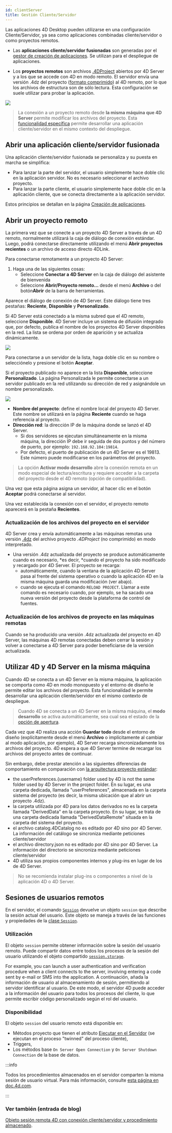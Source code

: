 ```yaml
---
id: clientServer
title: Gestión Cliente/Servidor
---
```


Las aplicaciones 4D Desktop pueden utilizarse en una configuración Cliente/Servidor, ya sea como aplicaciones combinadas cliente/servidor o como proyectos remotos.

- Las **aplicaciones cliente/servidor fusionadas** son generadas por el [gestor de creación de aplicaciones](building.md#clientserver-page). Se utilizan para el despliegue de aplicaciones.

- Los **proyectos remotos** son archivos [.4DProject](Project/architecture.md) abiertos por 4D Server y a los que se accede con 4D en modo remoto. El servidor envía una versión .4dz del proyecto ([formato comprimido](building.md#build-compiled-structure)) al 4D remoto, por lo que los archivos de estructura son de sólo lectura. Esta configuración se suele utilizar para probar la aplicación.

![](../assets/en/getStart/localremote.png)

> La conexión a un proyecto remoto desde **la misma máquina que 4D Server** permite modificar los archivos del proyecto. Esta [funcionalidad específica](#using-4d-and-4d-server-on-the-same-machine) permite desarrollar una aplicación cliente/servidor en el mismo contexto del despliegue.

## Abrir una aplicación cliente/servidor fusionada

Una aplicación cliente/servidor fusionada se personaliza y su puesta en marcha se simplifica:

- Para lanzar la parte del servidor, el usuario simplemente hace doble clic en la aplicación servidor. No es necesario seleccionar el archivo proyecto.
- Para lanzar la parte cliente, el usuario simplemente hace doble clic en la aplicación cliente, que se conecta directamente a la aplicación servidor.

Estos principios se detallan en la página [Creación de aplicaciones](building.md#what-is-a-clientserver-application).

## Abrir un proyecto remoto

La primera vez que se conecte a un proyecto 4D Server a través de un 4D remoto, normalmente utilizará la caja de diálogo de conexión estándar. Luego, podrá conectarse directamente utilizando el menú **Abrir proyectos recientes** o un archivo de acceso directo 4DLink.

Para conectarse remotamente a un proyecto 4D Server:

1. Haga una de las siguientes cosas:
   - Seleccione **Conectar a 4D Server** en la caja de diálogo del asistente de bienvenida
   - Seleccione **Abrir/Proyecto remoto...** desde el menú **Archivo** o del botón**Abrir** de la barra de herramientas.

Aparece el diálogo de conexión de 4D Server. Este diálogo tiene tres pestañas: **Reciente**, **Disponible** y **Personalizado**.

Si 4D Server está conectado a la misma subred que el 4D remoto, seleccione **Disponible**. 4D Server incluye un sistema de difusión integrado que, por defecto, publica el nombre de los proyectos 4D Server disponibles en la red. La lista se ordena por orden de aparición y se actualiza dinámicamente.

![](../assets/en/getStart/serverConnect.png)

Para conectarse a un servidor de la lista, haga doble clic en su nombre o selecciónelo y presione el botón **Aceptar**.

Si el proyecto publicado no aparece en la lista **Disponible**, seleccione **Personalizado**. La página Personalizada le permite conectarse a un servidor publicado en la red utilizando su dirección de red y asignándole un nombre personalizado.

![](../assets/en/Desktop/serverConnect2.png)

- **Nombre del proyecto**: define el nombre local del proyecto 4D Server. Este nombre se utilizará en la página **Reciente** cuando se haga referencia al proyecto.
- **Dirección red**: la dirección IP de la máquina donde se lanzó el 4D Server.
  - Si dos servidores se ejecutan simultáneamente en la misma máquina, la dirección IP debe ir seguida de dos puntos y del número de puerto, por ejemplo: `192.168.92.104:19814`.
  - Por defecto, el puerto de publicación de un 4D Server es el 19813. Este número puede modificarse en los parámetros del proyecto.

> La opción **Activar modo desarrollo** abre la conexión remota en un modo especial de lectura/escritura y requiere acceder a la carpeta del proyecto desde el 4D remoto (opción de compatibilidad).

Una vez que esta página asigna un servidor, al hacer clic en el botón **Aceptar** podrá conectarse al servidor.

Una vez establecida la conexión con el servidor, el proyecto remoto aparecerá en la pestaña **Recientes**.

### Actualización de los archivos del proyecto en el servidor

4D Server crea y envía automáticamente a las máquinas remotas una versión [.4dz](building.md#build-compiled-structure) del archivo proyecto _.4DProject_ (no comprimido) en modo interpretado.

- Una versión .4dz actualizada del proyecto se produce automáticamente cuando es necesario, \*es decir, \*cuando el proyecto ha sido modificado y recargado por 4D Server. El proyecto se recarga:
  - automáticamente, cuando la ventana de la aplicación 4D Server pasa al frente del sistema operativo o cuando la aplicación 4D en la misma máquina guarda una modificación (ver abajo).
  - cuando se ejecuta el comando `RELOAD PROJECT`. Llamar a este comando es necesario cuando, por ejemplo, se ha sacado una nueva versión del proyecto desde la plataforma de control de fuentes.

### Actualización de los archivos de proyecto en las máquinas remotas

Cuando se ha producido una versión .4dz actualizada del proyecto en 4D Server, las máquinas 4D remotas conectadas deben cerrar la sesión y volver a conectarse a 4D Server para poder beneficiarse de la versión actualizada.

## Utilizar 4D y 4D Server en la misma máquina

Cuando 4D se conecta a un 4D Server en la misma máquina, la aplicación se comporta como 4D en modo monopuesto y el entorno de diseño le permite editar los archivos del proyecto. Esta funcionalidad le permite desarrollar una aplicación cliente/servidor en el mismo contexto de despliegue.

> Cuando 4D se conecta a un 4D Server en la misma máquina, el **modo desarrollo** se activa automáticamente, sea cual sea el estado de la [opción de apertura](#opening-a-remote-project).

Cada vez que 4D realiza una acción **Guardar todo** desde el entorno de diseño (explícitamente desde el menú **Archivo** o implícitamente al cambiar al modo aplicación, por ejemplo), 4D Server recarga sincronizadamente los archivos del proyecto. 4D espera a que 4D Server termine de recargar los archivos del proyecto antes de continuar.

Sin embargo, debe prestar atención a las siguientes diferencias de comportamiento en comparación con [la arquitectura proyecto estándar](Project/architecture.md):

- the userPreferences.\{username\} folder used by 4D is not the same folder used by 4D Server in the project folder. En su lugar, es una carpeta dedicada, llamada "userPreferences", almacenada en la carpeta sistema del proyecto (es decir, la misma ubicación que al abrir un proyecto .4dz).
- la carpeta utilizada por 4D para los datos derivados no es la carpeta llamada "DerivedData" en la carpeta proyecto. En su lugar, se trata de una carpeta dedicada llamada "DerivedDataRemote" situada en la carpeta del sistema del proyecto.
- el archivo catalog.4DCatalog no es editado por 4D sino por 4D Server. La información del catálogo se sincroniza mediante peticiones cliente/servidor
- el archivo directory.json no es editado por 4D sino por 4D Server. La información del directorio se sincroniza mediante peticiones cliente/servidor
- 4D utiliza sus propios componentes internos y plug-ins en lugar de los de 4D Server.

> No se recomienda instalar plug-ins o componentes a nivel de la aplicación 4D o 4D Server.

## Sesiones de usuarios remotos

En el servidor, el comando [`Session`](../API/SessionClass.md#session) devuelve un objeto `session` que describe la sesión actual del usuario. Este objeto se maneja a través de las funciones y propiedades de la [clase `Session`](../API/SessionClass.md).

### Utilización

El objeto `session` permite obtener información sobre la sesión del usuario remoto. Puede compartir datos entre todos los procesos de la sesión del usuario utilizando el objeto compartido [`session.storage`](../API/SessionClass.md#storage).

For example, you can launch a user authentication and verification procedure when a client connects to the server, involving entering a code sent by e-mail or SMS into the application. A continuación, añada la información de usuario al almacenamiento de sesión, permitiendo al servidor identificar al usuario. De este modo, el servidor 4D puede acceder a la información del usuario para todos los procesos del cliente, lo que permite escribir código personalizado según el rol del usuario.

### Disponibilidad

El objeto `session` del usuario remoto está disponible en:

- Métodos proyecto que tienen el atributo [Ejecutar en el Servidor](../Project/code-overview.md#execute-on-server) (se ejecutan en el proceso "twinned" del proceso cliente),
- Triggers,
- Los métodos base `On Server Open Connection` y `On Server Shutdown Connection` de la base de datos.

:::info

Todos los procedimientos almacenados en el servidor comparten la misma sesión de usuario virtual. Para más información, consulte [esta página en doc.4d.com](https://doc.4d.com/4Dv20R5/4D/20-R5/4D-Server-and-the-4D-Language.300-6932726.en.html).

:::

### Ver también (entrada de blog)

[Objeto sesión remota 4D con conexión cliente/servidor y procedimiento almacenado](https://blog.4d.com/new-4D-remote-session-object-with-client-server-connection-and-stored-procedure).
